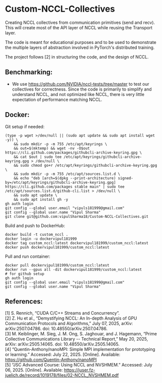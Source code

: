# Custom-NCCL-Collectives
Creating NCCL collectives from communication primitives (send and recv). This will create most of the API layer of NCCL while reusing the Transport layer. 

The code is meant for educational purposes and to be used to demonstrate the multiple layers of abstraction involved in PyTorch's distributed training.

The project follows [2] in structuring the code, and the design of NCCL.

## Benchmarking:
* We use https://github.com/NVIDIA/nccl-tests/tree/master to test our collectives for correctness. Since the code is primarily to simplify and understand NCCL, and not optimized like NCCL, there is very little expectation of performance matching NCCL.

## Docker:
Git setup if needed:
```
(type -p wget >/dev/null || (sudo apt update && sudo apt install wget -y)) \
	&& sudo mkdir -p -m 755 /etc/apt/keyrings \
	&& out=$(mktemp) && wget -nv -O$out https://cli.github.com/packages/githubcli-archive-keyring.gpg \
	&& cat $out | sudo tee /etc/apt/keyrings/githubcli-archive-keyring.gpg > /dev/null \
	&& sudo chmod go+r /etc/apt/keyrings/githubcli-archive-keyring.gpg \
	&& sudo mkdir -p -m 755 /etc/apt/sources.list.d \
	&& echo "deb [arch=$(dpkg --print-architecture) signed-by=/etc/apt/keyrings/githubcli-archive-keyring.gpg] https://cli.github.com/packages stable main" | sudo tee /etc/apt/sources.list.d/github-cli.list > /dev/null \
	&& sudo apt update \
	&& sudo apt install gh -y
gh auth login
git config --global user.email "vipuls181999@gmail.com"
git config --global user.name "Vipul Sharma"
git clone git@github.com:vipulSharma18/Custom-NCCL-Collectives.git
```

Build and push to DockerHub:
```
docker build -t custom_nccl .
docker login -u dockervipul181999
docker tag custom_nccl:latest dockervipul181999/custom_nccl:latest
docker push dockervipul181999/custom_nccl:latest
```

Pull and run container:
```
docker pull dockervipul181999/custom_nccl:latest
docker run --gpus all -dit dockervipul181999/custom_nccl:latest
# for github setup
gh auth login
git config --global user.email "vipuls181999@gmail.com"
git config --global user.name "Vipul Sharma"
```

## References:
[1] S. Rennich, “CUDA C/C++ Streams and Concurrency”.    
[2] Z. Hu et al., “Demystifying NCCL: An In-depth Analysis of GPU Communication Protocols and Algorithms,” July 07, 2025, arXiv: arXiv:2507.04786. doi: 10.48550/arXiv.2507.04786.    
[3] M. Keiblinger, M. Sieg, J. M. Ong, S. Jaghouar, and J. Hagemann, “Prime Collective Communications Library -- Technical Report,” May 20, 2025, arXiv: arXiv:2505.14065. doi: 10.48550/arXiv.2505.14065.    
[4] “Quentin-Anthony/nanoMPI: Simple MPI implementation for prototyping or learning.” Accessed: July 22, 2025. [Online]. Available: https://github.com/Quentin-Anthony/nanoMPI    
[5] “JSC Advanced Course: Using NCCL and NVSHMEM.” Accessed: July 06, 2025. [Online]. Available: https://juser.fz-juelich.de/record/1019178/files/02-NCCL_NVSHMEM.pdf      

